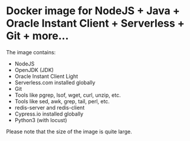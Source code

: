 # Docker image for NodeJS + Java + Oracle Instant Client + Serverless + Git + more...

The image contains:

* NodeJS
* OpenJDK (JDK)
* Oracle Instant Client Light
* Serverless.com installed globally
* Git
* Tools like pgrep, lsof, wget, curl, unzip, etc.
* Tools like sed, awk, grep, tail, perl, etc.
* redis-server and redis-client
* Cypress.io installed globally
* Python3 (with locust)

Please note that the size of the image is quite large.
